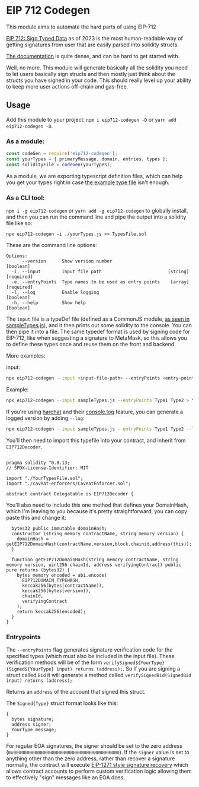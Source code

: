# EIP 712 Codegen
This module aims to automate the hard parts of using EIP-712


[EIP 712: Sign Typed Data](https://eips.ethereum.org/EIPS/eip-712) as of 2023 is the most human-readable way of getting signatures from user that are easily parsed into solidity structs.

[The documentation](https://docs.metamask.io/guide/signing-data.html#sign-typed-data-v4) is quite dense, and can be hard to get started with.


Well, no more. This module will generate basically all the solidity you need to let users basically sign structs and then mostly just think about the structs you have signed in your code. This should really level up your ability to keep more user actions off-chain and gas-free.

## Usage

Add this module to your project: `npm i eip712-codegen -D` or `yarn add eip712-codegen -D`.

### As a module:
```js
const codeGen = require('eip712-codegen');
const yourTypes = { primaryMessage, domain, entries, types };
const solidityFile = codeGen(yourTypes);
```
As a module, we are exporting typescript definition files, which can help you get your types right in case [the example type file](./sampleTypes.js) isn't enough.

### As a CLI tool:

`npm i -g eip712-codegen` or `yarn add -g eip712-codegen` to globally install, and then you can run the command line and pipe the output into a solidity file like so:

`npx eip712-codegen -i ./yourTypes.js >> TypesFile.sol`

These are the command line options:

```
Options:
      --version      Show version number                               [boolean]
  -i, --input        Input file path                         [string] [required]
  -e, --entryPoints  Type names to be used as entry points    [array] [required]
  -l, --log          Enable logging                                    [boolean]
  -h, --help         Show help                                         [boolean]
```

The `input` file is a typeDef file (defined as a CommonJS module, [as seen in sampleTypes.js](./sampleTypes.js)), and it then prints out some solidity to the console. You can then pipe it into a file. The same typedef format is used by signing code for EIP-712, like when suggesting a signature to MetaMask, so this allows you to define these types once and reuse them on the front and backend.

More examples:

input:
```sh
npx eip712-codegen --input <input-file-path> --entryPoints <entry-point-1> <entry-point-2> ... --log
```

Example:
```sh
npx eip712-codegen --input sampleTypes.js --entryPoints Type1 Type2 > YourTypesFile.sol
```

If you're using [hardhat](hardhat.org/) and their [console.log](https://hardhat.org/hardhat-network/#console-log) feature, you can generate a logged version by adding `--log`:

```sh
npx eip712-codegen --input sampleTypes.js --entryPoints Type1 Type2 --log > YourTypesFile.sol
```

You'll then need to import this typefile into your contract, and inherit from `EIP712Decoder`.

```solidity

pragma solidity ^0.8.13;
// SPDX-License-Identifier: MIT

import "./YourTypesFile.sol";
import "./caveat-enforcers/CaveatEnforcer.sol";

abstract contract Delegatable is EIP712Decoder {
```

You'll also need to include this one method that defines your DomainHash, which I'm leaving to you because it's pretty straightforward, you can copy paste this and change it:

```solidity
  bytes32 public immutable domainHash;
  constructor (string memory contractName, string memory version) {
    domainHash = getEIP712DomainHash(contractName,version,block.chainid,address(this));
  }

  function getEIP712DomainHash(string memory contractName, string memory version, uint256 chainId, address verifyingContract) public pure returns (bytes32) {
    bytes memory encoded = abi.encode(
      EIP712DOMAIN_TYPEHASH,
      keccak256(bytes(contractName)),
      keccak256(bytes(version)),
      chainId,
      verifyingContract
    );
    return keccak256(encoded);
  }
}
```

### Entrypoints 

The `--entryPoints` flag generates signature verification code for the specified types (which must also be included in the input file). These verification methods will be of the form `verifySigned${YourType}(Signed${YourType} input) returns (address);`. So if you are signing a struct called `Bid` it will generate a method called `verifySignedBid(SignedBid input) returns (address);`

Returns an `address` of the account that signed this struct.

The `Signed{Type}` struct format looks like this:
```solidity
{
  bytes signature;
  address signer;
  YourType message;
}
```
For regular EOA signatures, the signer should be set to the zero address (`0x0000000000000000000000000000000000000000`).
If the `signer` value is set to anything other than the zero address, rather than recover a signature normally, the contract will execute [EIP-1271 style signature recovery](https://eips.ethereum.org/EIPS/eip-1271) which allows contract accounts to perform custom verification logic allowing them to effectively "sign" messages like an EOA does.
